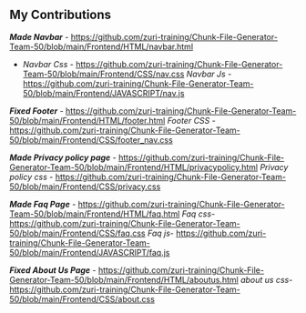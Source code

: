 ## My Contributions

***Made Navbar***  - https://github.com/zuri-training/Chunk-File-Generator-Team-50/blob/main/Frontend/HTML/navbar.html
   - *Navbar Css*     - https://github.com/zuri-training/Chunk-File-Generator-Team-50/blob/main/Frontend/CSS/nav.css
   *Navbar Js* - https://github.com/zuri-training/Chunk-File-Generator-Team-50/blob/main/Frontend/JAVASCRIPT/nav.js

***Fixed Footer*** - https://github.com/zuri-training/Chunk-File-Generator-Team-50/blob/main/Frontend/HTML/footer.html
  *Footer CSS*   - https://github.com/zuri-training/Chunk-File-Generator-Team-50/blob/main/Frontend/CSS/footer_nav.css

***Made Privacy policy page***  - https://github.com/zuri-training/Chunk-File-Generator-Team-50/blob/main/Frontend/HTML/privacypolicy.html
     *Privacy policy css*       - https://github.com/zuri-training/Chunk-File-Generator-Team-50/blob/main/Frontend/CSS/privacy.css

***Made Faq Page*** - https://github.com/zuri-training/Chunk-File-Generator-Team-50/blob/main/Frontend/HTML/faq.html
         *Faq css*- https://github.com/zuri-training/Chunk-File-Generator-Team-50/blob/main/Frontend/CSS/faq.css
         *Faq js*- https://github.com/zuri-training/Chunk-File-Generator-Team-50/blob/main/Frontend/JAVASCRIPT/faq.js

***Fixed About Us Page*** - https://github.com/zuri-training/Chunk-File-Generator-Team-50/blob/main/Frontend/HTML/aboutus.html
          *about us css*- https://github.com/zuri-training/Chunk-File-Generator-Team-50/blob/main/Frontend/CSS/about.css
